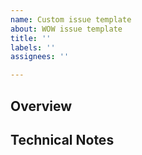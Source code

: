 ```yaml
---
name: Custom issue template
about: WOW issue template
title: ''
labels: ''
assignees: ''

---
```


## Overview
<!-- Add description of the task -->
<!-- Add screenshots related to the task -->

## Technical Notes
<!-- Add details to relevant implementation that you think might be helpful -->
<!-- Add links to documentation -->
